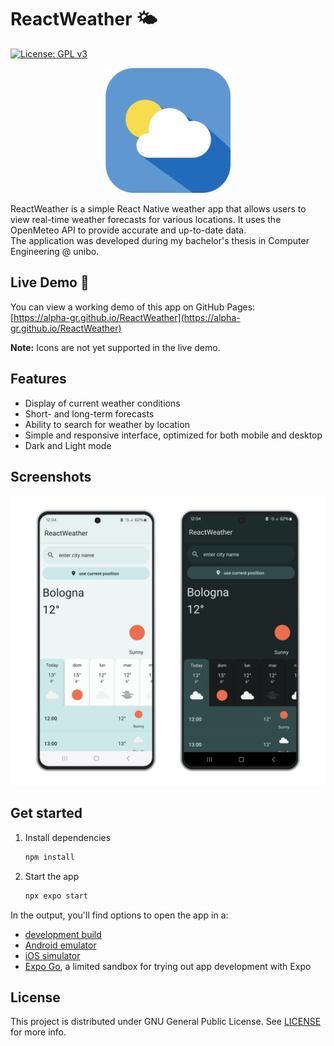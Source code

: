
# ReactWeather 🌤️

[![License: GPL v3](https://img.shields.io/badge/License-GPLv3-blue.svg)](https://www.gnu.org/licenses/gpl-3.0)

<p align="center">
<img src="assets/icon.png" alt="icon" width="200"/>
</p>

ReactWeather is a simple React Native weather app that allows users to view real-time weather forecasts for various locations. It uses the OpenMeteo API to provide accurate and up-to-date data.\
The application was developed during my bachelor's thesis in Computer Engineering @ unibo.

## Live Demo 🚀

You can view a working demo of this app on GitHub Pages:  
[https://alpha-gr.github.io/ReactWeather](https://alpha-gr.github.io/ReactWeather)

**Note:** Icons are not yet supported in the live demo.


## Features 

- Display of current weather conditions
- Short- and long-term forecasts
- Ability to search for weather by location
- Simple and responsive interface, optimized for both mobile and desktop
- Dark and Light mode

## Screenshots

![screenshot](/react-weather-screenshot-transparent.png?raw=true "The app in Light and Dark mode")

## Get started

1. Install dependencies

   ```bash
   npm install
   ```

2. Start the app

   ```bash
   npx expo start
   ```

In the output, you'll find options to open the app in a:

- [development build](https://docs.expo.dev/develop/development-builds/introduction/)
- [Android emulator](https://docs.expo.dev/workflow/android-studio-emulator/)
- [iOS simulator](https://docs.expo.dev/workflow/ios-simulator/)
- [Expo Go](https://expo.dev/go), a limited sandbox for trying out app development with Expo

## License

This project is distributed under GNU General Public License. See [LICENSE](LICENSE) for more info.
